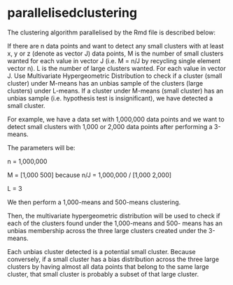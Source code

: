# parallelisedclustering

The clustering algorithm parallelised by the Rmd file is described below:

If there are n data points and want to detect any small clusters with at least x, y or z (denote as
vector J) data points, M is the number of small clusters wanted for each value in vector J (i.e. M =
n/J by recycling single element vector n). L is the number of large clusters wanted.
For each value in vector J. Use Multivariate Hypergeometric Distribution to check if a cluster (small
cluster) under M-means has an unbias sample of the clusters (large clusters) under L-means. If a
cluster under M-means (small cluster) has an unbias sample (i.e. hypothesis test is insignificant), we
have detected a small cluster.

For example, we have a data set with 1,000,000 data points and we
want to detect small clusters with 1,000 or 2,000 data points after
performing a 3-means.

The parameters will be: 

n = 1,000,000 

M = [1,000 500] because n/J = 1,000,000 / [1,000 2,000]

L = 3

We then perform a 1,000-means and 500-means clustering.

Then, the multivariate hypergeometric distribution will be used to
check if each of the clusters found under the 1,000-means and 500-
means has an unbias membership across the three large clusters
created under the 3-means.

Each unbias cluster detected is a potential small cluster. Because
conversely, if a small cluster has a bias distribution across the three
large clusters by having almost all data points that belong to the same
large cluster, that small cluster is probably a subset of that large
cluster.
